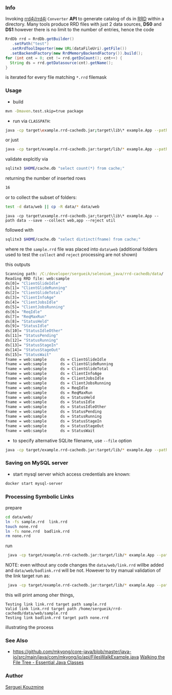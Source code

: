 ### Info

Invoking [rrd4j/rrd4j](https://github.com/rrd4j/rrd4j) `Converter` __API__ to generate catalog of ds in [RRD](https://oss.oetiker.ch/rrdtool/)
within a directory. Many tools produce RRD files with just 2 data sources, __DS0__ and __DS1__ however there is no limit to the number of entries, hence the code
```java
RrdDb rrd = RrdDb.getBuilder()
   .setPath("test")
  .setRrdToolImporter(new URL(dataFileUri).getFile())
  .setBackendFactory(new RrdMemoryBackendFactory()).build();
for (int cnt = 0; cnt != rrd.getDsCount(); cnt++) {
  String ds = rrd.getDatasource(cnt).getName();
}
```
is iterated for every file matching `*.rrd` filemask
### Usage
* build
```cmd
mvn -Dmaven.test.skip=true package
```
* run via `CLASSPATH`:
```sh
java -cp target\example.rrd-cachedb.jar;target\lib\* example.App --path data --save
```
or just
```sh
java -cp target/example.rrd-cachedb.jar:target/lib/* example.App --path data --s
```
validate explcitly via
```sh
sqlite3 $HOME/cache.db "select count(*) from cache;"
```
returning the number of inserted rows
```sh
16
```
or to collect the subset of folders:
```sh
test -d data/web || cp -R data/* data/web
```
```
java -cp target\example.rrd-cachedb.jar;target\lib\* example.App --path data --save --collect web,app --reject util
```
followed with

```sh
sqlite3 $HOME/cache.db "select distinct(fname) from cache;"
```

where re the `sample.rrd` file was placed into `data\web` (additional folders used to test the `collect` and `reject` processing are not shown)

this outputs
```cmd
Scanning path: /C:/developer/sergueik/selenium_java/rrd-cachedb/data/
Reading RRD file: web:sample
ds[0]= "ClientGlideIdle"
ds[1]= "ClientGlideRunning"
ds[2]= "ClientGlideTotal"
ds[3]= "ClientInfoAge"
ds[4]= "ClientJobsIdle"
ds[5]= "ClientJobsRunning"
ds[6]= "ReqIdle"
ds[7]= "ReqMaxRun"
ds[8]= "StatusHeld"
ds[9]= "StatusIdle"
ds[10]= "StatusIdleOther"
ds[11]= "StatusPending"
ds[12]= "StatusRunning"
ds[13]= "StatusStageIn"
ds[14]= "StatusStageOut"
ds[15]= "StatusWait"
fname = web:sample      ds = ClientGlideIdle
fname = web:sample      ds = ClientGlideRunning
fname = web:sample      ds = ClientGlideTotal
fname = web:sample      ds = ClientInfoAge
fname = web:sample      ds = ClientJobsIdle
fname = web:sample      ds = ClientJobsRunning
fname = web:sample      ds = ReqIdle
fname = web:sample      ds = ReqMaxRun
fname = web:sample      ds = StatusHeld
fname = web:sample      ds = StatusIdle
fname = web:sample      ds = StatusIdleOther
fname = web:sample      ds = StatusPending
fname = web:sample      ds = StatusRunning
fname = web:sample      ds = StatusStageIn
fname = web:sample      ds = StatusStageOut
fname = web:sample      ds = StatusWait
```
* to specify alternative SQLite filename, use `--file` option
```sh
java -cp target/example.rrd-cachedb.jar:target/lib/* example.App --path data --save --file my.db
```
### Saving on  MySQL server

* start mysql server which access credentials are known:
```sh
docker start mysql-server
```
### Processing Symbolic Links
prepare
```sh
cd data/web/
ln -fs sample.rrd  link.rrd
touch none.rrd
ln -fs none.rrd  badlink.rrd
rm none.rrd
```
run
```sh
 java -cp target/example.rrd-cachedb.jar:target/lib/* example.App --path data --save
```
NOTE: even without any code changes the `data/web/link.rrd` willbe added and `data/web/badlink.rrd` will be not. However to try manual validation of the link target run as:
```sh
 java -cp target/example.rrd-cachedb.jar:target/lib/* example.App --path data --save --verifylinks
```
this will print among oher things,
```text
Testing link link.rrd target path sample.rrd
Valid link link.rrd target path /home/sergueik/rrd-cachedb/data/web/sample.rrd
Testing link badlink.rrd target path none.rrd
```
illustrating the process
### See Also


  * https://github.com/mkyong/core-java/blob/master/java-io/src/main/java/com/mkyong/io/api/FilesWalkExample.java
  [Walking the File Tree - Essential Java Classes](https://docs.oracle.com/javase/tutorial/essential/io/walk.html)


### Author
[Serguei Kouzmine](kouzmine_serguei@yahoo.com)

